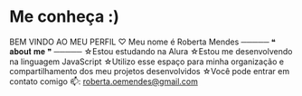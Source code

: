 # Me conheça :)
BEM VINDO AO MEU PERFIL ♡
Meu nome é Roberta Mendes
───── ❝ 𝐚𝐛𝐨𝐮𝐭 𝐦𝐞 ❞ ─────
☆Estou estudando na Alura
☆Estou me desenvolvendo na linguagem JavaScript
☆Utilizo esse espaço para minha organização e compartilhamento dos meu projetos desenvolvidos
☆Você pode entrar em contato comigo 📫: roberta.oemendes@gmail.com
